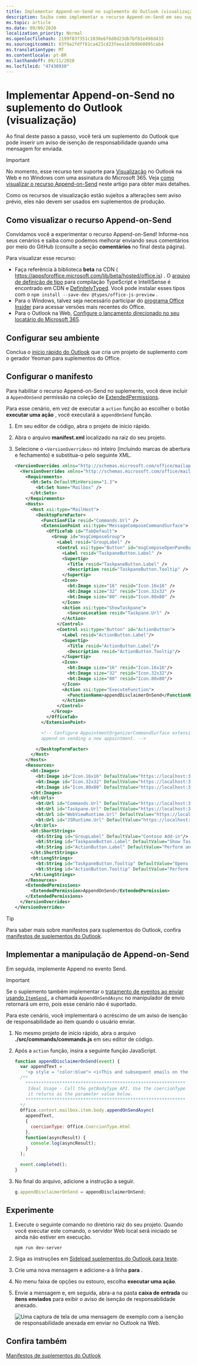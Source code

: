 ```yaml
---
title: Implementar Append-on-Send no suplemento do Outlook (visualização)
description: Saiba como implementar o recurso Append-on-Send em seu suplemento do Outlook.
ms.topic: article
ms.date: 09/09/2020
localization_priority: Normal
ms.openlocfilehash: 2199f837351c1030e6f6d0d23db7bf81e498d433
ms.sourcegitcommit: 83f9a2fdff81ca421cd23feea103b9b60895cab4
ms.translationtype: MT
ms.contentlocale: pt-BR
ms.lasthandoff: 09/11/2020
ms.locfileid: "47430930"
---
```

# <a name="implement-append-on-send-in-your-outlook-add-in-preview"></a>Implementar Append-on-Send no suplemento do Outlook (visualização)

Ao final deste passo a passo, você terá um suplemento do Outlook que pode inserir um aviso de isenção de responsabilidade quando uma mensagem for enviada.

> [!IMPORTANT]
> No momento, esse recurso tem suporte para [Visualização](../reference/objectmodel/preview-requirement-set/outlook-requirement-set-preview.md) no Outlook na Web e no Windows com uma assinatura do Microsoft 365. Veja [como visualizar o recurso Append-on-Send](#how-to-preview-the-append-on-send-feature) neste artigo para obter mais detalhes.
>
> Como os recursos de visualização estão sujeitos a alterações sem aviso prévio, eles não devem ser usados em suplementos de produção.

## <a name="how-to-preview-the-append-on-send-feature"></a>Como visualizar o recurso Append-on-Send

Convidamos você a experimentar o recurso Append-on-Send! Informe-nos seus cenários e saiba como podemos melhorar enviando seus comentários por meio do GitHub (consulte a seção **comentários** no final desta página).

Para visualizar esse recurso:

- Faça referência à biblioteca **beta** na CDN ( https://appsforoffice.microsoft.com/lib/beta/hosted/office.js) . O [arquivo de definição de tipo](https://appsforoffice.microsoft.com/lib/beta/hosted/office.d.ts) para compilação TypeScript e IntelliSense é encontrado em CDN e [DefinitelyTyped](https://raw.githubusercontent.com/DefinitelyTyped/DefinitelyTyped/master/types/office-js-preview/index.d.ts). Você pode instalar esses tipos com o `npm install --save-dev @types/office-js-preview` .
- Para o Windows, talvez seja necessário participar do [programa Office Insider](https://insider.office.com) para acessar versões mais recentes do Office.
- Para o Outlook na Web, [Configure o lançamento direcionado no seu locatário do Microsoft 365](/microsoft-365/admin/manage/release-options-in-office-365?view=o365-worldwide&preserve-view=true#set-up-the-release-option-in-the-admin-center).

## <a name="set-up-your-environment"></a>Configurar seu ambiente

Conclua o [início rápido do Outlook](../quickstarts/outlook-quickstart.md?tabs=yeomangenerator) que cria um projeto de suplemento com o gerador Yeoman para suplementos do Office.

## <a name="configure-the-manifest"></a>Configurar o manifesto

Para habilitar o recurso Append-on-Send no suplemento, você deve incluir a `AppendOnSend` permissão na coleção de [ExtendedPermissions](../reference/manifest/extendedpermissions.md).

Para esse cenário, em vez de executar a `action` função ao escolher o botão **executar uma ação** , você executará a `appendOnSend` função.

1. Em seu editor de código, abra o projeto de início rápido.

1. Abra o arquivo **manifest.xml** localizado na raiz do seu projeto.

1. Selecione o `<VersionOverrides>` nó inteiro (incluindo marcas de abertura e fechamento) e substitua-o pelo seguinte XML.

    ```XML
    <VersionOverrides xmlns="http://schemas.microsoft.com/office/mailappversionoverrides" xsi:type="VersionOverridesV1_0">
      <VersionOverrides xmlns="http://schemas.microsoft.com/office/mailappversionoverrides/1.1" xsi:type="VersionOverridesV1_1">
        <Requirements>
          <bt:Sets DefaultMinVersion="1.3">
            <bt:Set Name="Mailbox" />
          </bt:Sets>
        </Requirements>
        <Hosts>
          <Host xsi:type="MailHost">
            <DesktopFormFactor>
              <FunctionFile resid="Commands.Url" />
              <ExtensionPoint xsi:type="MessageComposeCommandSurface">
                <OfficeTab id="TabDefault">
                  <Group id="msgComposeGroup">
                    <Label resid="GroupLabel" />
                    <Control xsi:type="Button" id="msgComposeOpenPaneButton">
                      <Label resid="TaskpaneButton.Label" />
                      <Supertip>
                        <Title resid="TaskpaneButton.Label" />
                        <Description resid="TaskpaneButton.Tooltip" />
                      </Supertip>
                      <Icon>
                        <bt:Image size="16" resid="Icon.16x16" />
                        <bt:Image size="32" resid="Icon.32x32" />
                        <bt:Image size="80" resid="Icon.80x80" />
                      </Icon>
                      <Action xsi:type="ShowTaskpane">
                        <SourceLocation resid="Taskpane.Url" />
                      </Action>
                    </Control>
                    <Control xsi:type="Button" id="ActionButton">
                      <Label resid="ActionButton.Label"/>
                      <Supertip>
                        <Title resid="ActionButton.Label"/>
                        <Description resid="ActionButton.Tooltip"/>
                      </Supertip>
                      <Icon>
                        <bt:Image size="16" resid="Icon.16x16"/>
                        <bt:Image size="32" resid="Icon.32x32"/>
                        <bt:Image size="80" resid="Icon.80x80"/>
                      </Icon>
                      <Action xsi:type="ExecuteFunction">
                        <FunctionName>appendDisclaimerOnSend</FunctionName>
                      </Action>
                    </Control>
                  </Group>
                </OfficeTab>
              </ExtensionPoint>

              <!-- Configure AppointmentOrganizerCommandSurface extension point to support
              append on sending a new appointment. -->

            </DesktopFormFactor>
          </Host>
        </Hosts>
        <Resources>
          <bt:Images>
            <bt:Image id="Icon.16x16" DefaultValue="https://localhost:3000/assets/icon-16.png"/>
            <bt:Image id="Icon.32x32" DefaultValue="https://localhost:3000/assets/icon-32.png"/>
            <bt:Image id="Icon.80x80" DefaultValue="https://localhost:3000/assets/icon-80.png"/>
          </bt:Images>
          <bt:Urls>
            <bt:Url id="Commands.Url" DefaultValue="https://localhost:3000/commands.html" />
            <bt:Url id="Taskpane.Url" DefaultValue="https://localhost:3000/taskpane.html" />
            <bt:Url id="WebViewRuntime.Url" DefaultValue="https://localhost:3000/commands.html" />
            <bt:Url id="JSRuntime.Url" DefaultValue="https://localhost:3000/runtime.js" />
          </bt:Urls>
          <bt:ShortStrings>
            <bt:String id="GroupLabel" DefaultValue="Contoso Add-in"/>
            <bt:String id="TaskpaneButton.Label" DefaultValue="Show Taskpane"/>
            <bt:String id="ActionButton.Label" DefaultValue="Perform an action"/>
          </bt:ShortStrings>
          <bt:LongStrings>
            <bt:String id="TaskpaneButton.Tooltip" DefaultValue="Opens a pane displaying all available properties."/>
            <bt:String id="ActionButton.Tooltip" DefaultValue="Perform an action when clicked."/>
          </bt:LongStrings>
        </Resources>
        <ExtendedPermissions>
          <ExtendedPermission>AppendOnSend</ExtendedPermission>
        </ExtendedPermissions>
      </VersionOverrides>
    </VersionOverrides>
    ```

> [!TIP]
> Para saber mais sobre manifestos para suplementos do Outlook, confira [manifestos de suplementos do Outlook](manifests.md).

## <a name="implement-append-on-send-handling"></a>Implementar a manipulação de Append-on-Send

Em seguida, implemente Append no evento Send.

> [!IMPORTANT]
> Se o suplemento também implementar o [tratamento de eventos ao enviar usando `ItemSend` ](outlook-on-send-addins.md), a chamada `AppendOnSendAsync` no manipulador de envio retornará um erro, pois esse cenário não é suportado.

Para este cenário, você implementará o acréscimo de um aviso de isenção de responsabilidade ao item quando o usuário enviar.

1. No mesmo projeto de início rápido, abra o arquivo **./src/commands/commands.js** em seu editor de código.

1. Após a `action` função, insira a seguinte função JavaScript.

    ```js
    function appendDisclaimerOnSend(event) {
      var appendText =
        '<p style = "color:blue"> <i>This and subsequent emails on the same topic are for discussion and information purposes only. Only those matters set out in a fully executed agreement are legally binding. This email may contain confidential information and should not be shared with any third party without the prior written agreement of Contoso. If you are not the intended recipient, take no action and contact the sender immediately.<br><br>Contoso Limited (company number 01624297) is a company registered in England and Wales whose registered office is at Contoso Campus, Thames Valley Park, Reading RG6 1WG</i></p>';  
      /**
        *************************************************************
         Ideal Usage - Call the getBodyType API. Use the coercionType
         it returns as the parameter value below.
        *************************************************************
      */
      Office.context.mailbox.item.body.appendOnSendAsync(
        appendText,
        {
          coercionType: Office.CoercionType.Html
        },
        function(asyncResult) {
          console.log(asyncResult);
        }
      );

      event.completed();
    }
    ```

1. No final do arquivo, adicione a instrução a seguir.

    ```js
    g.appendDisclaimerOnSend = appendDisclaimerOnSend;
    ```

## <a name="try-it-out"></a>Experimente

1. Execute o seguinte comando no diretório raiz do seu projeto. Quando você executar este comando, o servidor Web local será iniciado se ainda não estiver em execução.

    ```command&nbsp;line
    npm run dev-server
    ```

1. Siga as instruções em [Sideload suplementos do Outlook para teste](sideload-outlook-add-ins-for-testing.md).

1. Crie uma nova mensagem e adicione-a à linha **para** .

1. No menu faixa de opções ou estouro, escolha **executar uma ação**.

1. Envie a mensagem e, em seguida, abra-a na pasta **caixa de entrada** ou **itens enviados** para exibir o aviso de isenção de responsabilidade anexado.

    ![Uma captura de tela de uma mensagem de exemplo com a isenção de responsabilidade anexada em enviar no Outlook na Web.](../images/outlook-web-append-disclaimer.png)

## <a name="see-also"></a>Confira também

[Manifestos de suplementos do Outlook](manifests.md)
